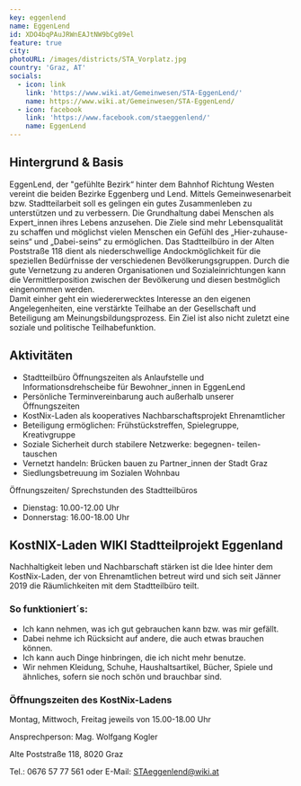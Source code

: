```yaml
---
key: eggenlend
name: EggenLend
id: XDO4bqPAuJRWnEAJtNW9bCg09el
feature: true
city:
photoURL: /images/districts/STA_Vorplatz.jpg
country: 'Graz, AT'
socials:
  - icon: link
    link: 'https://www.wiki.at/Gemeinwesen/STA-EggenLend/'
    name: https://www.wiki.at/Gemeinwesen/STA-EggenLend/
  - icon: facebook
    link: 'https://www.facebook.com/staeggenlend/'
    name: EggenLend
---
```

## Hintergrund & Basis

EggenLend, der "gefühlte Bezirk“ hinter dem Bahnhof Richtung Westen vereint die beiden Bezirke Eggenberg und Lend.
Mittels Gemeinwesenarbeit bzw. Stadtteilarbeit soll es gelingen ein gutes Zusammenleben zu unterstützen und zu verbessern. 
Die Grundhaltung dabei Menschen als Expert_innen ihres Lebens anzusehen. 
Die Ziele sind mehr Lebensqualität zu schaffen und möglichst vielen Menschen ein Gefühl des „Hier-zuhause-seins“ und „Dabei-seins“ zu ermöglichen. 
Das Stadtteilbüro in der Alten Poststraße 118 dient als niederschwellige Andockmöglichkeit für die speziellen Bedürfnisse der verschiedenen Bevölkerungsgruppen. 
Durch die gute Vernetzung zu anderen Organisationen und Sozialeinrichtungen kann die Vermittlerposition zwischen der Bevölkerung und diesen bestmöglich eingenommen werden.  
Damit einher geht ein wiedererwecktes Interesse an den eigenen Angelegenheiten, eine verstärkte Teilhabe an der Gesellschaft und Beteiligung am Meinungsbildungsprozess. 
Ein Ziel ist also nicht zuletzt eine soziale und politische Teilhabefunktion. 

## Aktivitäten

* Stadtteilbüro Öffnungszeiten als Anlaufstelle und Informationsdrehscheibe für Bewohner_innen in EggenLend
* Persönliche Terminvereinbarung auch außerhalb unserer Öffnungszeiten
* KostNix-Laden als kooperatives Nachbarschaftsprojekt Ehrenamtlicher
* Beteiligung ermöglichen: Frühstückstreffen, Spielegruppe, Kreativgruppe
* Soziale Sicherheit durch stabilere Netzwerke: begegnen- teilen-tauschen
* Vernetzt handeln: Brücken bauen zu Partner_innen der Stadt Graz
* Siedlungsbetreuung im Sozialen Wohnbau

Öffnungszeiten/ Sprechstunden des Stadtteilbüros
* Dienstag: 10.00-12.00 Uhr
* Donnerstag: 16.00-18.00 Uhr

## KostNIX-Laden WIKI Stadtteilprojekt Eggenland

Nachhaltigkeit leben und Nachbarschaft stärken ist die Idee hinter dem KostNix-Laden, der von Ehrenamtlichen betreut wird und sich seit Jänner 2019 die Räumlichkeiten mit dem Stadtteilbüro teilt.

### So funktioniert´s:
* Ich kann nehmen, was ich gut gebrauchen kann bzw. was mir gefällt.
* Dabei nehme ich Rücksicht auf andere, die auch etwas brauchen können.
* Ich kann auch Dinge hinbringen, die ich nicht mehr benutze.
* Wir nehmen Kleidung, Schuhe, Haushaltsartikel, Bücher, Spiele und ähnliches, sofern sie noch schön und brauchbar sind.

### Öffnungszeiten des KostNix-Ladens

Montag, Mittwoch, Freitag jeweils von 15.00-18.00 Uhr

Ansprechperson: Mag. Wolfgang Kogler

Alte Poststraße 118, 8020 Graz

Tel.: 0676 57 77 561 oder E-Mail: STAeggenlend@wiki.at

 

